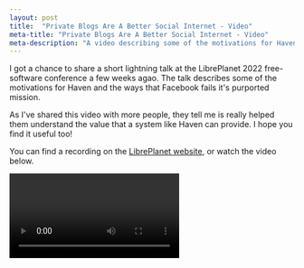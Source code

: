 ```yaml
---
layout: post
title:  "Private Blogs Are A Better Social Internet - Video"
meta-title: "Private Blogs Are A Better Social Internet - Video"
meta-description: "A video describing some of the motivations for Haven and the ways that Facebook fails it's purported mission"
---
```


I got a chance to share a short lightning talk at the LibrePlanet 2022 free-software conference a few weeks agao.  The talk describes some of the motivations for Haven and the ways that Facebook fails it's purported mission.

As I've shared this video with more people, they tell me is really helped them understand the value that a system like Haven can provide.  I hope you find it useful too!

You can find a recording on the [LibrePlanet website](https://media.libreplanet.org/u/libreplanet/m/lightning-talk-private-blogs-are-a-better-social-internet/), or watch the video below.

<video controls>
  <source src="/assets/video/privateblogs-2022.mp4" type="video/mp4">
  Your browser does not support videos.
</video>


